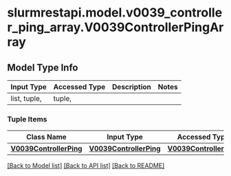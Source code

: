 # slurmrestapi.model.v0039_controller_ping_array.V0039ControllerPingArray

## Model Type Info
Input Type | Accessed Type | Description | Notes
------------ | ------------- | ------------- | -------------
list, tuple,  | tuple,  |  | 

### Tuple Items
Class Name | Input Type | Accessed Type | Description | Notes
------------- | ------------- | ------------- | ------------- | -------------
[**V0039ControllerPing**](V0039ControllerPing.md) | [**V0039ControllerPing**](V0039ControllerPing.md) | [**V0039ControllerPing**](V0039ControllerPing.md) |  | 

[[Back to Model list]](../../README.md#documentation-for-models) [[Back to API list]](../../README.md#documentation-for-api-endpoints) [[Back to README]](../../README.md)

